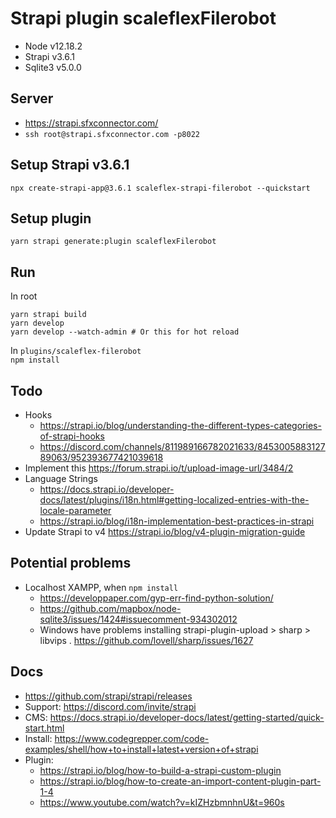 # Strapi plugin scaleflexFilerobot

- Node v12.18.2
- Strapi v3.6.1
- Sqlite3 v5.0.0

## Server

- https://strapi.sfxconnector.com/
- `ssh root@strapi.sfxconnector.com -p8022`

## Setup Strapi v3.6.1

`npx create-strapi-app@3.6.1 scaleflex-strapi-filerobot --quickstart`

## Setup plugin

`yarn strapi generate:plugin scaleflexFilerobot`

## Run

In root
```
yarn strapi build
yarn develop
yarn develop --watch-admin # Or this for hot reload
```

In `plugins/scaleflex-filerobot`  
`npm install`

## Todo

- Hooks 
	- https://strapi.io/blog/understanding-the-different-types-categories-of-strapi-hooks
	- https://discord.com/channels/811989166782021633/845300588312789063/952393677421039618
- Implement this https://forum.strapi.io/t/upload-image-url/3484/2
- Language Strings
	- https://docs.strapi.io/developer-docs/latest/plugins/i18n.html#getting-localized-entries-with-the-locale-parameter
	- https://strapi.io/blog/i18n-implementation-best-practices-in-strapi
- Update Strapi to v4 https://strapi.io/blog/v4-plugin-migration-guide

## Potential problems

- Localhost XAMPP, when `npm install`
	- https://developpaper.com/gyp-err-find-python-solution/
	- https://github.com/mapbox/node-sqlite3/issues/1424#issuecomment-934302012
	- Windows have problems installing strapi-plugin-upload > sharp > libvips . https://github.com/lovell/sharp/issues/1627

## Docs

- https://github.com/strapi/strapi/releases
- Support: https://discord.com/invite/strapi
- CMS: https://docs.strapi.io/developer-docs/latest/getting-started/quick-start.html
- Install: https://www.codegrepper.com/code-examples/shell/how+to+install+latest+version+of+strapi
- Plugin: 
	- https://strapi.io/blog/how-to-build-a-strapi-custom-plugin
	- https://strapi.io/blog/how-to-create-an-import-content-plugin-part-1-4
	- https://www.youtube.com/watch?v=kIZHzbmnhnU&t=960s
